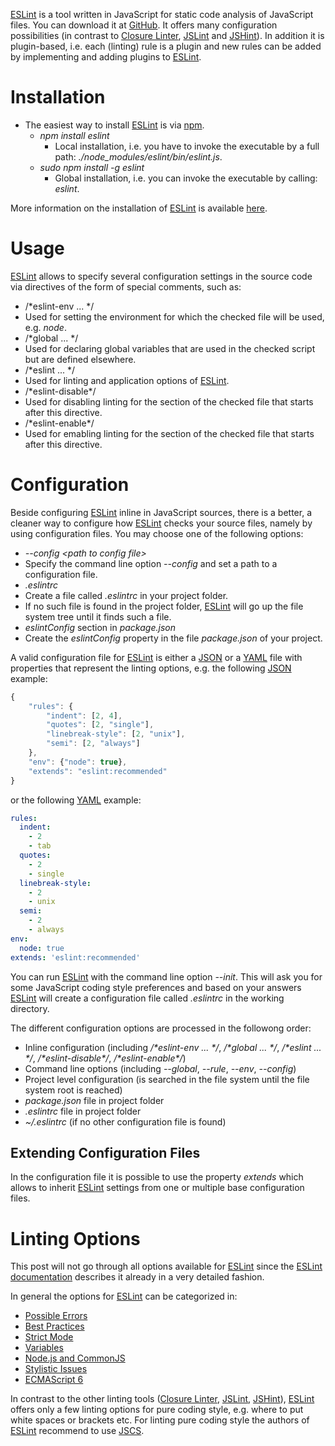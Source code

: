 [ESLint](http://eslint.org/) is a tool written in JavaScript for static code analysis of JavaScript files. You can download it at [GitHub](https://github.com/eslint/eslint). It offers many configuration possibilities (in contrast to [Closure Linter](../closure_tools/closure_linter/README.md), [JSLint](../jslint/README.md) and [JSHint](../jshint/README.md)). In addition it is plugin-based, i.e. each (linting) rule is a plugin and new rules can be added by implementing and adding plugins to [ESLint](http://eslint.org/).

# Installation
* The easiest way to install [ESLint](http://eslint.org/) is via [npm](https://github.com/npm/npm).
  * _npm install eslint_
    * Local installation, i.e. you have to invoke the executable by a full path: _./node_modules/eslint/bin/eslint.js_.
  * _sudo npm install -g eslint_
    * Global installation, i.e. you can invoke the executable by calling: _eslint_.

More information on the installation of [ESLint](http://eslint.org/) is available [here](https://github.com/eslint/eslint#installation).

# Usage
[ESLint](http://eslint.org/) allows to specify several configuration settings in the source code via directives of the form of special comments, such as:
* /*eslint-env ... */
 * Used for setting the environment for which the checked file will be used, e.g. _node_.
* /*global ... */
 * Used for declaring global variables that are used in the checked script but are defined elsewhere.
* /*eslint ... */
 * Used for linting and application options of [ESLint](http://eslint.org/).
* /*eslint-disable&#42;/
 * Used for disabling linting for the section of the checked file that starts after this directive.
* /*eslint-enable&#42;/
 * Used for emabling linting for the section of the checked file that starts after this directive.

# Configuration
Beside configuring [ESLint](http://eslint.org/) inline in JavaScript sources, there is a better, a cleaner way to configure how [ESLint](http://eslint.org/) checks your source files, namely by using configuration files. You may choose one of the following options:
* _--config &lt;path to config file&gt;_
 * Specify the command line option _--config_ and set a path to a configuration file.
* _.eslintrc_
 * Create a file called _.eslintrc_ in your project folder.
 * If no such file is found in the project folder, [ESLint](http://eslint.org/) will go up the file system tree until it finds such a file.
* _eslintConfig_ section in _package.json_
 * Create the _eslintConfig_ property in the file _package.json_ of your project.

A valid configuration file for [ESLint](http://eslint.org/) is either a [JSON](http://json.org/) or a [YAML](http://www.yaml.org/) file with properties that represent the linting options, e.g. the following [JSON](http://json.org/) example:

```javascript
{
    "rules": {
        "indent": [2, 4],
        "quotes": [2, "single"],
        "linebreak-style": [2, "unix"],
        "semi": [2, "always"]
    },
    "env": {"node": true},
    "extends": "eslint:recommended"
}
```

or the following [YAML](http://www.yaml.org/) example:
```yaml
rules:
  indent:
    - 2
    - tab
  quotes:
    - 2
    - single
  linebreak-style:
    - 2
    - unix
  semi:
    - 2
    - always
env:
  node: true
extends: 'eslint:recommended'
```

You can run [ESLint](http://eslint.org/) with the command line option _--init_. This will ask you for some JavaScript coding style preferences and based on your answers [ESLint](http://eslint.org/) will create a configuration file called _.eslintrc_ in the working directory.

The different configuration options are processed in the followong order:
* Inline configuration (including _/*eslint-env ... */_, _/*global ... */_, _/*eslint ... */_, _/*eslint-disable&#42;/_, _/*eslint-enable&#42;/_)
* Command line options (including _--global_, _--rule_, _--env_, _--config_)
* Project level configuration (is searched in the file system until the file system root is reached)
 * _package.json_ file in project folder
 * _.eslintrc_ file in project folder
* _~/.eslintrc_ (if no other configuration file is found)

## Extending Configuration Files
In the configuration file it is possible to use the property _extends_ which allows to inherit [ESLint](http://eslint.org/) settings from one or multiple base configuration files.

# Linting Options
This post will not go through all options available for [ESLint](http://eslint.org/) since the [ESLint documentation](http://eslint.org/docs/rules/) describes it already in a very detailed fashion.

In general the options for [ESLint](http://eslint.org/) can be categorized in:
* [Possible Errors](http://eslint.org/docs/rules/#possible-errors)
* [Best Practices](http://eslint.org/docs/rules/#best-practices)
* [Strict Mode](http://eslint.org/docs/rules/#strict-mode)
* [Variables](http://eslint.org/docs/rules/#variables)
* [Node.js and CommonJS](http://eslint.org/docs/rules/#nodejs-and-commonjs)
* [Stylistic Issues](http://eslint.org/docs/rules/#stylistic-issues)
* [ECMAScript 6](http://eslint.org/docs/rules/#ecmascript-6)

In contrast to the other linting tools ([Closure Linter](../closure_tools/closure_linter/README.md), [JSLint](../jslint/README.md), [JSHint](../jshint/README.md)), [ESLint](http://eslint.org/) offers only a few linting options for pure coding style, e.g. where to put white spaces or brackets etc. For linting pure coding style the authors of [ESLint](http://eslint.org/) recommend to use [JSCS](../jscs/README.md).
